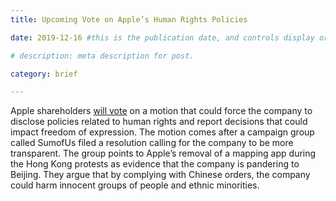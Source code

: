 ```yaml
---
title: Upcoming Vote on Apple’s Human Rights Policies

date: 2019-12-16 #this is the publication date, and controls display order.

# description: meta description for post.

category: brief

---
```


Apple shareholders [will vote][l1] on a motion that could force the company to disclose policies related to human rights and report decisions that could impact freedom of expression. The motion comes after a campaign group called SumofUs filed a resolution calling for the company to be more transparent. The group points to Apple’s removal of a mapping app during the Hong Kong protests as evidence that the company is pandering to Beijing. They argue that by complying with Chinese orders, the company could harm innocent groups of people and ethnic minorities.

[l1]: https://www.bbc.com/news/technology-50807372
